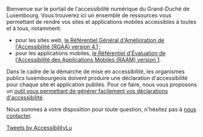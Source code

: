 <div class="welcome-wrapper">
<div class="left-column">

Bienvenue sur le portail de l'accessibilité numérique du Grand-Duché de Luxembourg. Vous trouverez ici un ensemble de ressources vous permettant de rendre vos sites et applications mobiles accessibles à toutes et à tous, notamment:
- pour les sites web, [le Référentiel Général d'Amélioration de l'Accessibilité (RGAA) version 4.1](rgaa4.1/index.html)&#8239;;
- pour les applications mobiles, [le Référentiel d'Évaluation de l'Accessibilité des Applications Mobiles (RAAM) version 1](raam1/index.html). 

Dans le cadre de la démarche de mise en accessibilité, les organismes publics luxembourgeois doivent produire une déclaration d'accessibilité pour chaque site et application publiés. Pour ce faire, nous vous proposons un [outil vous permettant de générer facilement vos déclarations d'accessibilité](tools/decla.html).

Nous sommes à votre disposition pour toute question, n'hésitez pas à [nous contacter](contact.html).

<!--
<div class="home-content-container">
    <aside class="articles_home">
        <h3>Dernières actualités</h3>
        <nav role="navigation">
            <ul>
                <li>
                    <a href="news/2023-02-20-rapport2022.html">
                        <p>L’accessibilité numérique progresse lentement... mais sûrement</p>
                        <img src="../../../content/news/img/iStock1.jpg" alt="">
                    </a>
                </li>
                <li>
                    <a href="news/2023-02-24-complaints2022.html">
                        <p>Des réponses qui tardent à être traduites concrètement</p>
                        <img src="../../../content/news/img/iStock2.jpg" alt="">
                    </a>
                </li>
                <li>
                    <a href="news/2023-02-27-european_accessibility_act.html">
                        <p>Pour le secteur privé aussi, il est grand temps de s’y mettre</p>
                        <img src="../../../content/news/img/iStock3.jpg" alt="">
                    </a>
                </li>
            </ul>
        </nav>
    </aside>
</div>
-->
</div>

<div class="right-column">
<a class="twitter-timeline" href="https://twitter.com/AccessibilityLu?ref_src=twsrc%5Etfw" data-tweet-limit="2">Tweets by AccessibilityLu</a> <script async src="https://platform.twitter.com/widgets.js" charset="utf-8"></script>
</div> 
</div>